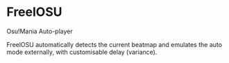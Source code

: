 # FreelOSU
Osu!Mania Auto-player

FreelOSU automatically detects the current beatmap and emulates the auto mode externally, with customisable delay (variance).
